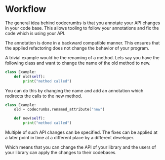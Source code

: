 
# Workflow


The general idea behind codecrumbs is that you annotate your API changes in your code base.
This allows tooling to follow your annotations and fix the code which is using your API.


The annotation is done in a backward compatible manner.
This ensures that the applied refactoring does not change the behavior of your program.

A trivial example would be the renaming of a method.
Lets say you have the following class and want to change the name of the old method to new.

```python
class Example:
    def old(self):
        print("method called")
```

You can do this by changing the name and add an annotation which redirects the calls to the new method.


```python
class Example:
    old = codecrumbs.renamed_attribute("new")

    def new(self):
        print("method called")
```

Multiple of such API changes can be specified.
The fixes can be applied at a later point in time at a different place by a different developer.

Which means that you can change the API of your library and the users of your library can apply the changes to their codebases.
